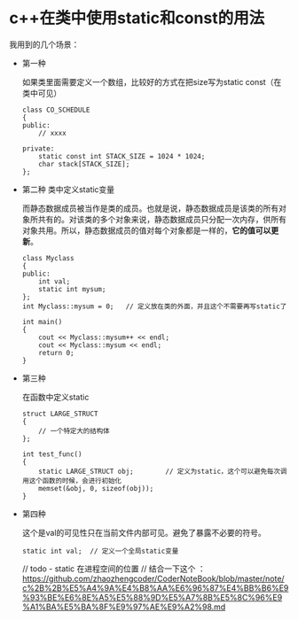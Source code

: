 # c++在类中使用static和const的用法

我用到的几个场景：

* 第一种

    如果类里面需要定义一个数组，比较好的方式在把size写为static const（在类中可见）
    ```
    class CO_SCHEDULE
    {
    public:
        // xxxx

    private:
        static const int STACK_SIZE = 1024 * 1024;
        char stack[STACK_SIZE];
    };
    ```

* 第二种
    类中定义static变量

    而静态数据成员被当作是类的成员。也就是说，静态数据成员是该类的所有对象所共有的。对该类的多个对象来说，静态数据成员只分配一次内存，供所有对象共用。所以，静态数据成员的值对每个对象都是一样的，**它的值可以更新**。
    ```
    class Myclass
    {
    public:
        int val;
        static int mysum;
    };
    int Myclass::mysum = 0;   // 定义放在类的外面，并且这个不需要再写static了

    int main()
    {
        cout << Myclass::mysum++ << endl;
        cout << Myclass::mysum << endl;
        return 0;
    }
    ```

* 第三种

    在函数中定义static
    ```
    struct LARGE_STRUCT
    {
        // 一个特定大的结构体
    };

    int test_func()
    {
        static LARGE_STRUCT obj;        // 定义为static，这个可以避免每次调用这个函数的时候，会进行初始化
        memset(&obj, 0, sizeof(obj));  
    }
    ```


* 第四种

    这个是val的可见性只在当前文件内部可见。避免了暴露不必要的符号。
    ```
    static int val;  // 定义一个全局static变量
    ```

    // todo - static 在进程空间的位置
    // 结合一下这个 ： https://github.com/zhaozhengcoder/CoderNoteBook/blob/master/note/c%2B%2B%E5%A4%9A%E4%B8%AA%E6%96%87%E4%BB%B6%E9%93%BE%E6%8E%A5%E5%88%9D%E5%A7%8B%E5%8C%96%E9%A1%BA%E5%BA%8F%E9%97%AE%E9%A2%98.md

